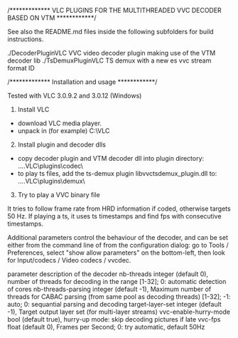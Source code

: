 /************* VLC PLUGINS FOR THE MULTITHREADED VVC DECODER BASED ON VTM  ************/

See also the README.md files inside the following subfolders for build instructions.

./DecoderPluginVLC  VVC video decoder plugin making use of the VTM decoder lib
./TsDemuxPluginVLC  TS demux with a new es vvc stream format ID

/************* Installation and usage  ************/

Tested with VLC 3.0.9.2 and 3.0.12 (Windows)

1. Install VLC

- download VLC media player.
- unpack in (for example) C:\VLC

2. Install plugin and decoder dlls

- copy decoder plugin and VTM decoder dll into plugin directory:
  ....VLC\plugins\codec\
- to play ts files, add the ts-demux plugin libvvctsdemux_plugin.dll to:
  ....VLC\plugins\demux\

3. Try to play a VVC binary file

It tries to follow frame rate from HRD information if coded, otherwise targets 50 Hz.
If playing a ts, it uses ts timestamps and find fps with consecutive timestamps.

Additional parameters control the behaviour of the decoder, and can be set either
from the command line of from the configuration dialog: go to Tools / Preferences,
select "show allow parameters" on the bottom-left, then look for Input/codecs /
Video codecs / vvcdec.

parameter description of the decoder
<parameter>				<description>
nb-threads				integer (default 0), number of threads for decoding in the range [1-32]; 0: automatic detection of cores
nb-threads-parsing		integer (default -1), Maximum number of threads for CABAC parsing (from same pool as decoding threads) [1-32]; -1: auto; 0: sequantial parsing and decoding
target-layer-set		integer (default -1), Target output layer set (for multi-layer streams)
vvc-enable-hurry-mode	bool (default true), hurry-up mode: skip decoding pictures if late
vvc-fps					float (default 0), Frames per Second; 0: try automatic, default 50Hz
